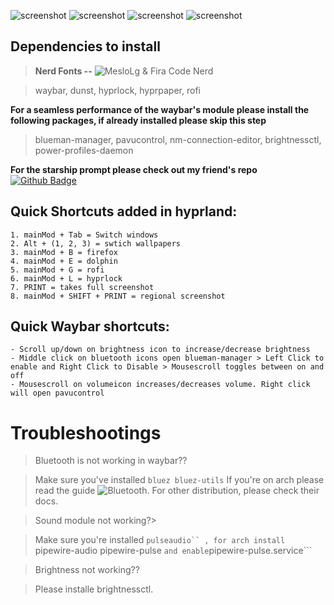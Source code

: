 ![screenshot](https://github.com/paranoidbarbie/hyprland-catppuccin-latte/blob/main/assets/rofi.png)
![screenshot](https://github.com/paranoidbarbie/hyprland-catppuccin-latte/blob/main/assets/waybar.png)
![screenshot](https://github.com/paranoidbarbie/hyprland-catppuccin-latte/blob/main/assets/neofetch.png)
![screenshot](https://github.com/paranoidbarbie/hyprland-catppuccin-latte/blob/main/assets/vtop.png)


## Dependencies to install

> **Nerd Fonts --** ![MesloLg & Fira Code Nerd](https://www.nerdfonts.com/font-downloads)

> waybar, dunst, hyprlock, hyprpaper, rofi

**For a seamless performance of the waybar's module please install the following packages, if already installed please skip this step**
> blueman-manager, pavucontrol, nm-connection-editor, brightnessctl, power-profiles-daemon

**For the starship prompt please check out my friend's repo** [![Github Badge](http://img.shields.io/badge/-Github-black?style=flat-square&logo=github&link=https://github.com/jemhv/)](https://github.com/jemhv/Cherry-Blossom/)
## Quick Shortcuts added in hyprland:
```
1. mainMod + Tab = Switch windows
2. Alt + (1, 2, 3) = swtich wallpapers
3. mainMod + B = firefox
4. mainMod + E = dolphin
5. mainMod + G = rofi
6. mainMod + L = hyprlock
7. PRINT = takes full screenshot
8. mainMod + SHIFT + PRINT = regional screenshot
```
## Quick Waybar shortcuts:
```
- Scroll up/down on brightness icon to increase/decrease brightness
- Middle click on bluetooth icons open blueman-manager > Left Click to enable and Right Click to Disable > Mousescroll toggles between on and off
- Mousescroll on volumeicon increases/decreases volume. Right click will open pavucontrol
```

# Troubleshootings

> Bluetooth is not working in waybar??

> Make sure you've installed ```bluez bluez-utils``` If you're on arch please read the guide ![Bluetooth](https://wiki.archlinux.org/title/Bluetooth). For other distribution, please check their docs.

> Sound module not working?>

> Make sure you're installed ```pulseaudio`` , for arch install ``` pipewire-audio pipewire-pulse ``` and enable ```pipewire-pulse.service```

> Brightness not working??

> Please installe brightnessctl.

